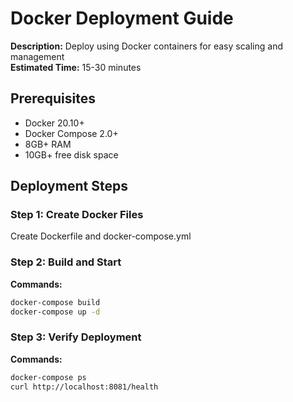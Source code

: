 # Docker Deployment Guide

**Description:** Deploy using Docker containers for easy scaling and management  
**Estimated Time:** 15-30 minutes

## Prerequisites

- Docker 20.10+
- Docker Compose 2.0+
- 8GB+ RAM
- 10GB+ free disk space

## Deployment Steps


### Step 1: Create Docker Files

Create Dockerfile and docker-compose.yml


### Step 2: Build and Start

**Commands:**

```bash
docker-compose build
docker-compose up -d
```


### Step 3: Verify Deployment

**Commands:**

```bash
docker-compose ps
curl http://localhost:8081/health
```

